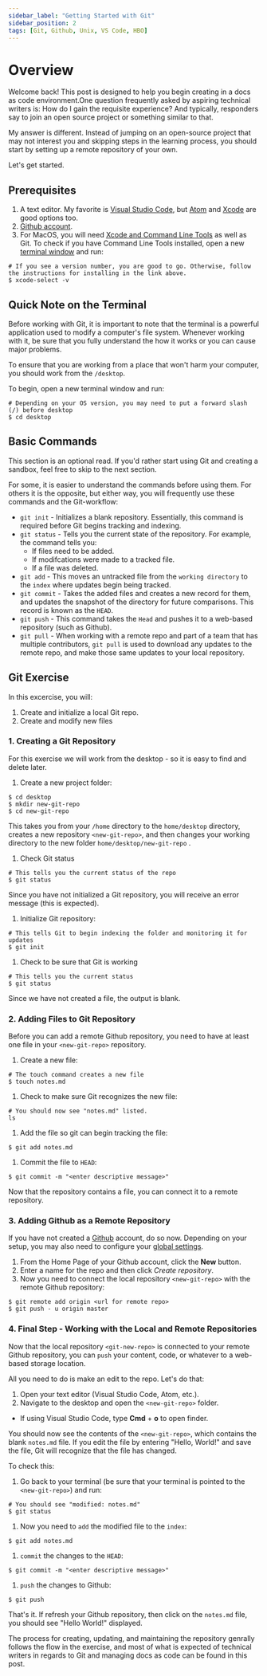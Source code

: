 ```yaml
---
sidebar_label: "Getting Started with Git"
sidebar_position: 2
tags: [Git, Github, Unix, VS Code, HBO]
---
```


# Overview

Welcome back! This post is designed to help you begin creating in a docs as code environment.One question frequently asked by aspiring technical writers is: How do I gain the requisite experience? And typically, responders say to join an open source project or something similar to that.

My answer is different. Instead of jumping on an open-source project that may not interest you and skipping steps in the learning process, you should start by setting up a remote repository of your own.

Let's get started.

## Prerequisites

1. A text editor. My favorite is [Visual Studio Code](https://code.visualstudio.com/), but [Atom](https://atom.io/) and [Xcode](https://developer.apple.com/xcode/) are good options too.
1. [Github account](https://github.com/).
1. For MacOS, you will need [Xcode and Command Line Tools](https://developer.apple.com/xcode/resources/) as well as Git. To check if you have Command Line Tools installed, open a new [terminal window](https://www.wikihow.com/Open-a-Terminal-Window-in-Mac) and run:

```
# If you see a version number, you are good to go. Otherwise, follow the instructions for installing in the link above.
$ xcode-select -v
```

## Quick Note on the Terminal

Before working with Git, it is important to note that the terminal is a powerful application used to modify a computer's file system. Whenever working with it, be sure that you fully understand the how it works or you can cause major problems.

To ensure that you are working from a place that won't harm your computer, you should work from the `/desktop`.

To begin, open a new terminal window and run:

```
# Depending on your OS version, you may need to put a forward slash (/) before desktop
$ cd desktop
```

## Basic Commands

This section is an optional read. If you'd rather start using Git and creating a sandbox, feel free to skip to the next section.

For some, it is easier to understand the commands before using them. For others it is the opposite, but either way, you will frequently use these commands and the Git-workflow:

- `git init` - Initializes a blank repository. Essentially, this command is required before Git begins tracking and indexing.
- `git status` - Tells you the current state of the repository. For example, the command tells you:
  - If files need to be added.
  - If modifcations were made to a tracked file.
  - If a file was deleted.
- `git add` - This moves an untracked file from the `working directory` to the `index` where updates begin being tracked.
- `git commit` - Takes the added files and creates a new record for them, and updates the snapshot of the directory for future comparisons. This record is known as the `HEAD`.
- `git push` - This command takes the `Head` and pushes it to a web-based repository (such as Github).
- `git pull` - When working with a remote repo and part of a team that has multiple contributors, `git pull` is used to download any updates to the remote repo, and make those same updates to your local repository.

## Git Exercise

In this excercise, you will:

1. Create and initialize a local Git repo.
1. Create and modify new files

### 1. Creating a Git Repository

For this exercise we will work from the desktop - so it is easy to find and delete later.

1. Create a new project folder:

```
$ cd desktop
$ mkdir new-git-repo
$ cd new-git-repo
```

This takes you from your `/home` directory to the `home/desktop` directory, creates a new repository `<new-git-repo>`, and then changes your working directory to the new folder `home/desktop/new-git-repo` .

1. Check Git status

```
# This tells you the current status of the repo
$ git status
```

Since you have not initialized a Git repository, you will receive an error message (this is expected).

1. Initialize Git repository:

```
# This tells Git to begin indexing the folder and monitoring it for updates
$ git init
```

1. Check to be sure that Git is working

```
# This tells you the current status
$ git status
```

Since we have not created a file, the output is blank.

### 2. Adding Files to Git Repository

Before you can add a remote Github repository, you need to have at least one file in your `<new-git-repo>` repository.

1. Create a new file:

```
# The touch command creates a new file
$ touch notes.md
```

1. Check to make sure Git recognizes the new file:

```
# You should now see "notes.md" listed.
ls
```

1. Add the file so git can begin tracking the file:

```
$ git add notes.md
```

1. Commit the file to `HEAD`:

```
$ git commit -m "<enter descriptive message>"
```

Now that the repository contains a file, you can connect it to a remote repository.

### 3. Adding Github as a Remote Repository

If you have not created a [Github](https://github.com) account, do so now. Depending on your setup, you may also need to configure your [global settings](https://www.git-scm.com/book/en/v2/Customizing-Git-Git-Configuration).

1. From the Home Page of your Github account, click the **New** button.
1. Enter a name for the repo and then click _Create repository_.
1. Now you need to connect the local repository `<new-git-repo>` with the remote Github repository:

```
$ git remote add origin <url for remote repo>
$ git push - u origin master
```

### 4. Final Step - Working with the Local and Remote Repositories

Now that the local repository `<git-new-repo>` is connected to your remote Github repository, you can `push` your content, code, or whatever to a web-based storage location.

All you need to do is make an edit to the repo. Let's do that:

1. Open your text editor (Visual Studio Code, Atom, etc.).
1. Navigate to the desktop and open the `<new-git-repo>` folder.

- If using Visual Studio Code, type **Cmd** + **o** to open finder.

You should now see the contents of the `<new-git-repo>`, which contains the blank `notes.md` file. If you edit the file by entering "Hello, World!" and save the file, Git will recognize that the file has changed.

To check this:

1. Go back to your terminal (be sure that your terminal is pointed to the `<new-git-repo>`) and run:

```
# You should see "modified: notes.md"
$ git status
```

1. Now you need to `add` the modified file to the `index`:

```
$ git add notes.md
```

1. `commit` the changes to the `HEAD`:

```
$ git commit -m "<enter descriptive message>"
```

1. `push` the changes to Github:

```
$ git push
```

That's it. If refresh your Github repository, then click on the `notes.md` file, you should see "Hello World!" displayed.

The process for creating, updating, and maintaining the repository genrally follows the flow in the exercise, and most of what is expected of technical writers in regards to Git and managing docs as code can be found in this post.

